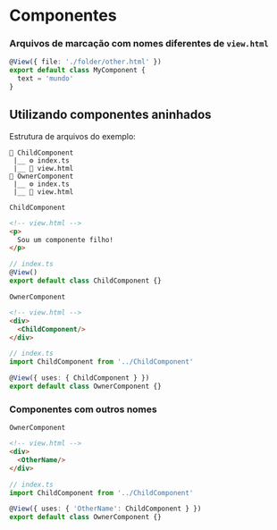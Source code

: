 # Componentes

### Arquivos de marcação com nomes diferentes de `view.html`

```ts
@View({ file: './folder/other.html' })
export default class MyComponent {
  text = 'mundo'
}
```

## Utilizando componentes aninhados

Estrutura de arquivos do exemplo:
```
📁 ChildComponent
 |__ ⚙️ index.ts
 |__ 📄 view.html
📁 OwnerComponent
 |__ ⚙️ index.ts
 |__ 📄 view.html
```

`ChildComponent`
```html
<!-- view.html -->
<p>
  Sou um componente filho!
</p>
```
```ts
// index.ts
@View()
export default class ChildComponent {}
```

`OwnerComponent`
```html
<!-- view.html -->
<div>
  <ChildComponent/>
</div>
```
```ts
// index.ts
import ChildComponent from '../ChildComponent'

@View({ uses: { ChildComponent } })
export default class OwnerComponent {}
```


### Componentes com outros nomes

`OwnerComponent`
```html
<!-- view.html -->
<div>
  <OtherName/>
</div>
```
```ts
// index.ts
import ChildComponent from '../ChildComponent'

@View({ uses: { 'OtherName': ChildComponent } })
export default class OwnerComponent {}
```
